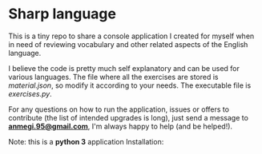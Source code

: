 
# Sharp language

This is a tiny repo to share a console application I created for myself when in need of reviewing vocabulary and other related aspects of the English language.

I believe the code is pretty much self explanatory and can be used for various languages. The file where all the exercises are stored is *material.json*, so modify it according to your needs. The executable file is *exercises.py*.

For any questions on how to run the application, issues or offers to contribute (the list of intended upgrades is long), just send a message to **anmegi.95@gmail.com**, I'm always happy to help (and be helped!).

Note: this is a **python 3** application
Installation:
    
